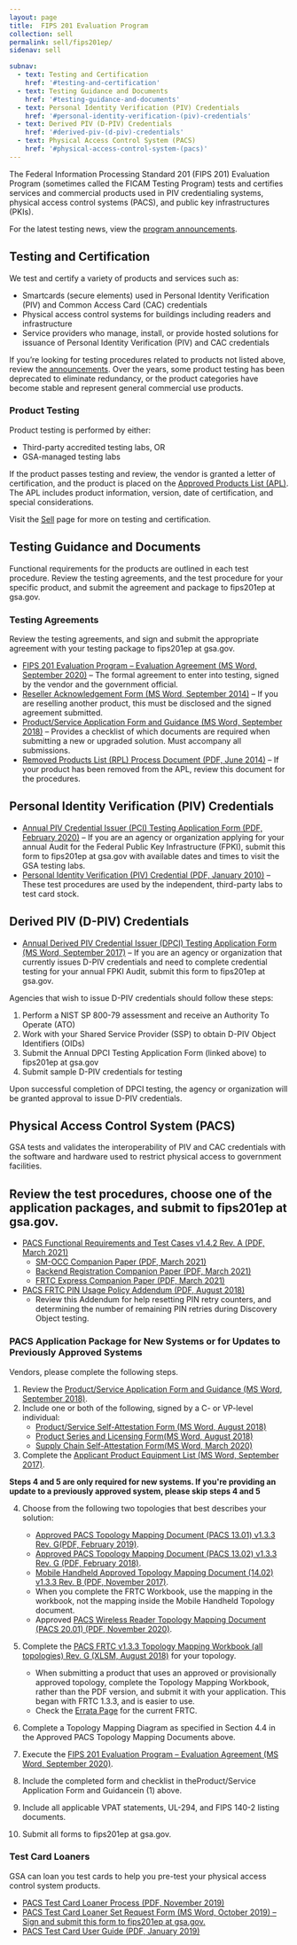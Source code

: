 ```yaml
---
layout: page
title:  FIPS 201 Evaluation Program
collection: sell
permalink: sell/fips201ep/
sidenav: sell

subnav:
  - text: Testing and Certification
    href: '#testing-and-certification'
  - text: Testing Guidance and Documents
    href: '#testing-guidance-and-documents'
  - text: Personal Identity Verification (PIV) Credentials
    href: '#personal-identity-verification-(piv)-credentials'
  - text: Derived PIV (D-PIV) Credentials
    href: '#derived-piv-(d-piv)-credentials'
  - text: Physical Access Control System (PACS)
    href: '#physical-access-control-system-(pacs)'
---
```


The Federal Information Processing Standard 201 (FIPS 201) Evaluation Program (sometimes called the FICAM Testing Program) tests and certifies services and commercial products used in PIV credentialing systems, physical access control systems (PACS), and public key infrastructures (PKIs).

For the latest testing news, view the [program announcements](../fipsannouncements/).

## Testing and Certification

We test and certify a variety of products and services such as:

- Smartcards (secure elements) used in Personal Identity Verification (PIV) and Common Access Card (CAC) credentials
- Physical access control systems for buildings including readers and infrastructure
- Service providers who manage, install, or provide hosted solutions for issuance of Personal Identity Verification (PIV) and CAC credentials

If you’re looking for testing procedures related to products not listed above, review the [announcements](../fipsannouncements/). Over the years, some product testing has been deprecated to eliminate redundancy, or the product categories have become stable and represent general commercial use products.

### Product Testing

Product testing is performed by either:

- Third-party accredited testing labs, OR
- GSA-managed testing labs

If the product passes testing and review, the vendor is granted a letter of certification, and the product is placed on the [Approved Products List (APL)](../fips201apl/). The APL includes product information, version, date of certification, and special considerations.

Visit the [Sell](../sell/) page for more on testing and certification.

## Testing Guidance and Documents

Functional requirements for the products are outlined in each test procedure. Review the testing agreements, and the test procedure for your specific product, and submit the agreement and package to fips201ep at gsa.gov.

### Testing Agreements

Review the testing agreements, and sign and submit the appropriate agreement with your testing package to fips201ep at gsa.gov.

- [FIPS 201 Evaluation Program – Evaluation Agreement (MS Word, September 2020)](../../docs/fips201ep-agreement.docx) – The formal agreement to enter into testing, signed by the vendor and the government official.
- [Reseller Acknowledgement Form (MS Word, September 2014)](../../docs/fips201ep-resellerform.docx) – If you are reselling another product, this must be disclosed and the signed agreement submitted.
- [Product/Service Application Form and Guidance (MS Word, September 2018)](../../docs/fips201ep-applicationform.docx) – Provides a checklist of which documents are required when submitting a new or upgraded solution. Must accompany all submissions.
- [Removed Products List (RPL) Process Document (PDF, June 2014)](../../docs/fips201ep-rplprocess.pdf) – If your product has been removed from the APL, review this document for the procedures.

## Personal Identity Verification (PIV) Credentials

- [Annual PIV Credential Issuer (PCI) Testing Application Form (PDF, February 2020)](../../docs/fips201ep-pcitestform.pdf) – If you are an agency or organization applying for your annual Audit for the Federal Public Key Infrastructure (FPKI), submit this form to fips201ep at gsa.gov with available dates and times to visit the GSA testing labs.
- [Personal Identity Verification (PIV) Credential (PDF, January 2010)](../../docs/fips201ep-pivtestprocedures.pdf) – These test procedures are used by the independent, third-party labs to test card stock.

## Derived PIV (D-PIV) Credentials

- [Annual Derived PIV Credential Issuer (DPCI) Testing Application Form (MS Word, September 2017)](../../docs/fips201ep-dpcitestform.docx) – If you are an agency or organization that currently issues D-PIV credentials and need to complete credential testing for your annual FPKI Audit, submit this form to fips201ep at gsa.gov.

Agencies that wish to issue D-PIV credentials should follow these steps:
1. Perform a NIST SP 800-79 assessment and receive an Authority To Operate (ATO)
2. Work with your Shared Service Provider (SSP) to obtain D-PIV Object Identifiers (OIDs)
3. Submit the Annual DPCI Testing Application Form (linked above) to fips201ep at gsa.gov
4. Submit sample D-PIV credentials for testing

Upon successful completion of DPCI testing, the agency or organization will be granted approval to issue D-PIV credentials.

## Physical Access Control System (PACS)

GSA tests and validates the interoperability of PIV and CAC credentials with the software and hardware used to restrict physical access to government facilities. 

Review the test procedures, choose one of the application packages, and submit to fips201ep at gsa.gov.
-
- [PACS Functional Requirements and Test Cases v1.4.2 Rev. A (PDF, March 2021)](../../docs/fips201ep-pacsfrtc.pdf)
    - [SM-OCC Companion Paper (PDF, March 2021)](../../docs/fips201ep-smocc.pdf)
    - [Backend Registration Companion Paper (PDF, March 2021)](../../docs/fips201ep-brcp.pdf)
    - [FRTC Express Companion Paper (PDF, March 2021)](../../docs/fips201ep-frtcexpress.pdf)
- [PACS FRTC PIN Usage Policy Addendum (PDF, August 2018)](../../docs/fips201ep-pacsfrtcpin.pdf)
    - Review this Addendum for help resetting PIN retry counters, and determining the number of remaining PIN retries during Discovery Object testing.

### PACS Application Package for New Systems or for Updates to Previously Approved Systems

Vendors, please complete the following steps.

1. Review the [Product/Service Application Form and Guidance (MS Word, September 2018)](../../docs/fips201ep-applicationform.docx).
2. Include one or both of the following, signed by a C- or VP-level individual:
    - [Product/Service Self-Attestation Form (MS Word, August 2018)](../../docs/pacsapp-attestationform.docx)
    - [Product Series and Licensing Form(MS Word, August 2018)](../../docs/pacsapp-licensingform.docx)
    - [Supply Chain Self-Attestation Form(MS Word, March 2020)](../../docs/pacsapp-supplyattestationform.docx)
3. Complete the [Applicant Product Equipment List (MS Word, September 2017)](../../docs/pacsapp-equipmentlist.docx).

**Steps 4 and 5 are only required for new systems. If you're providing an update to a previously approved system, please skip steps 4 and 5**

4. Choose from the following two topologies that best describes your solution:
    - [Approved PACS Topology Mapping Document (PACS 13.01) v1.3.3 Rev. G(PDF, February 2019)](../../docs/pacsapp-pacs1301.pdf).
    - [Approved PACS Topology Mapping Document (PACS 13.02) v1.3.3 Rev. G (PDF, February 2018)](../../docs/pacsapp-pacs1302.pdf).
    - [Mobile Handheld Approved Topology Mapping Document (14.02) v1.3.3 Rev. B (PDF, November 2017)](../../docs/pacsapp-mobile1402.pdf).
    - When you complete the FRTC Workbook, use the mapping in the workbook, not the mapping inside the Mobile Handheld Topology document.
    - Approved [PACS Wireless Reader Topology Mapping Document (PACS 20.01) (PDF, November 2020)](../../docs/pacsapp-wireless2001.pdf).
5. Complete the [PACS FRTC v1.3.3 Topology Mapping Workbook (all topologies) Rev. G (XLSM, August 2018)](../../docs/pacsapp-frtcworkbook.xlsx) for your topology.
    - When submitting a product that uses an approved or provisionally approved topology, complete the Topology Mapping Workbook, rather than the PDF version, and submit it with your application. This began with FRTC 1.3.3, and is easier to use.
    - Check the [Errata Page](../fipserrata/) for the current FRTC.

6. Complete a Topology Mapping Diagram as specified in Section 4.4 in the Approved PACS Topology Mapping Documents above.
7. Execute the [FIPS 201 Evaluation Program – Evaluation Agreement (MS Word, September 2020)](../../docs/fips201ep-agreement.docx).
8. Include the completed form and checklist in theProduct/Service Application Form and Guidancein (1) above.
9. Include all applicable VPAT statements, UL-294, and FIPS 140-2 listing documents.
10. Submit all forms to fips201ep at gsa.gov.

### Test Card Loaners

GSA can loan you test cards to help you pre-test your physical access control system products.

- [PACS Test Card Loaner Process (PDF, November 2019)](../../docs/pacstest-process.pdf)
- [PACS Test Card Loaner Set Request Form (MS Word, October 2019) – Sign and submit this form to fips201ep at gsa.gov.](../../docs/pacstest-loanerrequestform.docx)
- [PACS Test Card User Guide (PDF, January 2019)](../../docs/pacstest-testuserguide.pdf)
